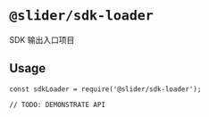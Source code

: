 # `@slider/sdk-loader`

SDK 输出入口项目

## Usage

```
const sdkLoader = require('@slider/sdk-loader');

// TODO: DEMONSTRATE API
```
